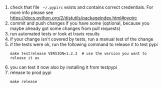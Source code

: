 1. check that file `` ~/.pypirc`` exists and contains correct credentials. For more info please see https://docs.python.org/2/distutils/packageindex.html#pypirc
1. commit and push changes if you have some (optional, because you maybe already got some changes from pull requests)
1. run automated tests or look at travis results
1. if your change isn't covered by tests, run a manual test of the change
1. if the tests were ok, run the following command to release it to test pypi
   ```
   make testrelease VERSION=1.2.3  # use the version you want to release it as
   ```
1. you can test it now also by installing it from testpypi
1. release to prod pypi
   ```
   make release
   ```
